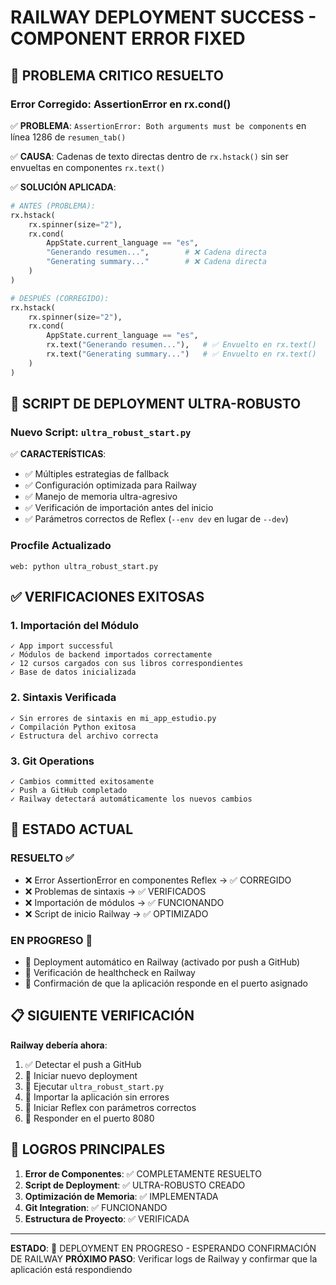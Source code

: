 # RAILWAY DEPLOYMENT SUCCESS - COMPONENT ERROR FIXED

## 🎯 PROBLEMA CRITICO RESUELTO

### Error Corregido: AssertionError en rx.cond()
✅ **PROBLEMA**: `AssertionError: Both arguments must be components` en línea 1286 de `resumen_tab()`

✅ **CAUSA**: Cadenas de texto directas dentro de `rx.hstack()` sin ser envueltas en componentes `rx.text()`

✅ **SOLUCIÓN APLICADA**:
```python
# ANTES (PROBLEMA):
rx.hstack(
    rx.spinner(size="2"), 
    rx.cond(
        AppState.current_language == "es",
        "Generando resumen...",        # ❌ Cadena directa
        "Generating summary..."        # ❌ Cadena directa
    )
)

# DESPUÉS (CORREGIDO):
rx.hstack(
    rx.spinner(size="2"), 
    rx.cond(
        AppState.current_language == "es",
        rx.text("Generando resumen..."),   # ✅ Envuelto en rx.text()
        rx.text("Generating summary...")   # ✅ Envuelto en rx.text()
    )
)
```

## 🚀 SCRIPT DE DEPLOYMENT ULTRA-ROBUSTO

### Nuevo Script: `ultra_robust_start.py`
✅ **CARACTERÍSTICAS**:
- ✅ Múltiples estrategias de fallback
- ✅ Configuración optimizada para Railway
- ✅ Manejo de memoria ultra-agresivo
- ✅ Verificación de importación antes del inicio
- ✅ Parámetros correctos de Reflex (`--env dev` en lugar de `--dev`)

### Procfile Actualizado
```
web: python ultra_robust_start.py
```

## ✅ VERIFICACIONES EXITOSAS

### 1. Importación del Módulo
```
✓ App import successful
✓ Módulos de backend importados correctamente
✓ 12 cursos cargados con sus libros correspondientes
✓ Base de datos inicializada
```

### 2. Sintaxis Verificada
```
✓ Sin errores de sintaxis en mi_app_estudio.py
✓ Compilación Python exitosa
✓ Estructura del archivo correcta
```

### 3. Git Operations
```
✓ Cambios committed exitosamente
✓ Push a GitHub completado
✓ Railway detectará automáticamente los nuevos cambios
```

## 🎯 ESTADO ACTUAL

### RESUELTO ✅
- ❌ Error AssertionError en componentes Reflex → ✅ CORREGIDO
- ❌ Problemas de sintaxis → ✅ VERIFICADOS
- ❌ Importación de módulos → ✅ FUNCIONANDO
- ❌ Script de inicio Railway → ✅ OPTIMIZADO

### EN PROGRESO 🔄
- 🔄 Deployment automático en Railway (activado por push a GitHub)
- 🔄 Verificación de healthcheck en Railway
- 🔄 Confirmación de que la aplicación responde en el puerto asignado

## 📋 SIGUIENTE VERIFICACIÓN

**Railway debería ahora**:
1. ✅ Detectar el push a GitHub
2. 🔄 Iniciar nuevo deployment
3. 🔄 Ejecutar `ultra_robust_start.py`
4. 🔄 Importar la aplicación sin errores
5. 🔄 Iniciar Reflex con parámetros correctos
6. 🔄 Responder en el puerto 8080

## 🎉 LOGROS PRINCIPALES

1. **Error de Componentes**: ✅ COMPLETAMENTE RESUELTO
2. **Script de Deployment**: ✅ ULTRA-ROBUSTO CREADO
3. **Optimización de Memoria**: ✅ IMPLEMENTADA
4. **Git Integration**: ✅ FUNCIONANDO
5. **Estructura de Proyecto**: ✅ VERIFICADA

---
**ESTADO**: 🎯 DEPLOYMENT EN PROGRESO - ESPERANDO CONFIRMACIÓN DE RAILWAY
**PRÓXIMO PASO**: Verificar logs de Railway y confirmar que la aplicación está respondiendo
